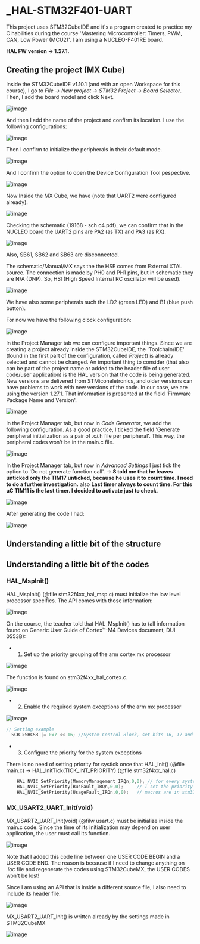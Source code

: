 # _HAL-STM32F401-UART
This project uses STM32CubeIDE and it's a program created to practice my C habilities during the course 'Mastering Microcontroller: Timers, PWM, CAN, Low Power (MCU2)'. I am using a NUCLEO-F401RE board.

**HAL FW version -> 1.27.1.**

## Creating the project (MX Cube)

Inside the STM32CubeIDE v1.10.1 (and with an open Workspace for this course), I go to *File -> New project -> STM32 Project -> Board Selector*. Then, I add the board model and click Next.

![image](https://user-images.githubusercontent.com/58916022/210432085-ca5a464b-476e-4b72-bf6e-c8bd9d2f3b63.png)

And then I add the name of the project and confirm its location. I use the following configurations:

![image](https://user-images.githubusercontent.com/58916022/210432472-97ca1c66-6103-4148-bcc2-3097798b7c11.png)

Then I confirm to initialize the peripherals in their default mode.

![image](https://user-images.githubusercontent.com/58916022/210432512-3777c7b6-1e06-4a5a-8d3f-c4f61857985e.png)

And I confirm the option to open the Device Configuration Tool pespective.

![image](https://user-images.githubusercontent.com/58916022/210432563-6469041f-c312-41ac-96df-5ec084995fb9.png)

Now Inside the MX Cube, we have (note that UART2 were configured already).

![image](https://user-images.githubusercontent.com/58916022/210433545-20da0f57-f137-47ab-b8a6-3480a49697e3.png)

Checking the schematic (19168 - sch c4.pdf), we can confirm that in the NUCLEO board the UART2 pins are PA2 (as TX) and PA3 (as RX).

![image](https://user-images.githubusercontent.com/58916022/210433930-1bca937c-81bd-46a1-a7f8-f3637f403371.png)

Also, SB61, SB62 and SB63 are disconnected. 

The schematic/Manual/MX says the the HSE comes from External XTAL source. The connection is made by PH0 and PH1 pins, but in schematic they are N/A (DNP). So, HSI (High Speed Internal RC oscillator will be used).

![image](https://user-images.githubusercontent.com/58916022/210435312-c4015301-5b59-4ee4-b3d0-5e29c41bd65d.png)

We have also some peripherals such the LD2 (green LED) and B1 (blue push button).

For now we have the following clock configuration: 

![image](https://user-images.githubusercontent.com/58916022/210435532-e9759813-dbe9-4f69-9fbf-82488eb490ea.png)

In the Project Manager tab we can configure important things. Since we are creating a project already inside the STM32CubeIDE, the 'Toolchain/IDE' (found in the first part of the configuration, called *Project*) is already selected and cannot be changed. An important thing to consider (that also can be part of the project name or added to the header file of user code/user application) is the HAL version that the code is being generated. New versions are delivered from STMiconeletronics, and older versions can have problems to work with new versions of the code. In our case, we are using the version 1.27.1. That information is presented at the field 'Firmware Package Name and Version'.

![image](https://user-images.githubusercontent.com/58916022/210436547-1ec08c32-a5bf-4016-bd65-46ca4c0843ac.png)

In the Project Manager tab, but now in *Code Generator*, we add the following configuration. As a good practice, I ticked the field 'Generate peripheral initialization as a pair of .c/.h file per peripheral'. This way, the peripheral codes won't be in the main.c file.

![image](https://user-images.githubusercontent.com/58916022/210437177-51353213-8f72-4de0-8f27-ef0dfe246209.png)

In the Project Manager tab, but now in *Advanced Settings* I just tick the option to 'Do not generate function call'. -> **S told me that he leaves unticked only the TIM17 unticked, because he uses it to count time. I need to do a further investigation.** also **Last timer always to count time. For this uC TIM11 is the last timer. I decided to activate just to check**.

![image](https://user-images.githubusercontent.com/58916022/210438248-4fef3a6c-5872-48ba-8bba-dd825c18db25.png)

After generating the code I had:

![image](https://user-images.githubusercontent.com/58916022/210438463-a753dde8-40fa-4af7-8371-5426903a9f53.png)

## Understanding a little bit of the structure

## Understanding a little bit of the codes

### HAL_MspInit()

HAL_MspInit() (@file stm32f4xx_hal_msp.c) must initialize the low level processor specifics. The API comes with those information:

![image](https://user-images.githubusercontent.com/58916022/210556222-e88e8989-25dc-4ce9-816d-c3d8c6a9c37c.png)

On the course, the teacher told that HAL_MspInit() has to (all information found on Generic User Guide of Cortex™-M4 Devices document, DUI 0553B): 

- 1. Set up the priority grouping of the arm cortex mx processor

![image](https://user-images.githubusercontent.com/58916022/210556965-f39d7f34-f81d-4de1-9c38-ee29006c00be.png)

The function is found on stm32f4xx_hal_cortex.c.

![image](https://user-images.githubusercontent.com/58916022/210557232-622ee0ec-69ff-4e9e-b422-4756ff5e4fb1.png)

- 2. Enable the required system exceptions of the arm mx processor

![image](https://user-images.githubusercontent.com/58916022/210555514-92777793-a9d9-4be6-8a93-55325025f09c.png)

```c
// Setting example
  SCB->SHCSR |= 0x7 << 16; //System Control Block, set bits 16, 17 and 18 
```

- 3. Configure the priority for the system exceptions

There is no need of setting priority for systick once that HAL_Init() (@file main.c) -> HAL_InitTick(TICK_INT_PRIORITY) (@file stm32f4xx_hal.c)

```c
	HAL_NVIC_SetPriority(MemoryManagement_IRQn,0,0); // for every system exception
	HAL_NVIC_SetPriority(BusFault_IRQn,0,0); 	 // I set the priority
	HAL_NVIC_SetPriority(UsageFault_IRQn,0,0); 	 // macros are in stm32f410xx.h header file
  ```

### MX_USART2_UART_Init(void) 

MX_USART2_UART_Init(void) (@filw usart.c) must be initialize inside the main.c code. Since the time of its initialization may depend on user application, the user must call its function.

![image](https://user-images.githubusercontent.com/58916022/210567018-fa9679ad-e63b-4eab-bb5c-7808a5412e4e.png)

Note that I added this code line between one USER CODE BEGIN and a USER CODE END. The reason is because if I need to change anything on *.ioc* file and regenerate the codes using STM32CubeMX, the USER CODES won't be lost! 

Since I am using an API that is inside a different source file, I also need to include its header file.

![image](https://user-images.githubusercontent.com/58916022/210569040-0e4a6303-caf8-40a6-9356-ffdc84cad5cf.png)

MX_USART2_UART_Init() is written already by the settings made in STM32CubeMX

![image](https://user-images.githubusercontent.com/58916022/210566517-20e63647-b5b9-4362-9ef0-4780fc23e62b.png)
